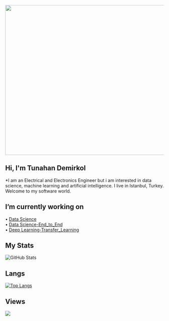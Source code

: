 <p align="center">
  <img width="846" height="476" src="https://user-images.githubusercontent.com/89604225/177144633-9acc7c8c-011d-4561-9ce8-ad0d68fb67da.gif">
</p>

## Hi, I'm Tunahan Demirkol
*I am an Electrical and Electronics Engineer but i am interested in data science, machine learning and artificial intelligence. I live in Istanbul, Turkey.
Welcome to my software world.
<br/>

## I’m currently working on <br>
• [Data Science](https://github.com/TunahanDemirkol/House_Price-With-Streamlit)<br/>
• [Data Science-End_to_End](https://github.com/TunahanDemirkol/Medical_Cost_Analysis_Clover_Of_AI)<br/>
• [Deep Learning-Transfer_Learning](https://github.com/TunahanDemirkol/Transfer_Learning_Clover_Of_AI)<br/>
## My Stats
![GitHub Stats](https://github-readme-stats.vercel.app/api?username=TunahanDemirkol&theme=radical)
## Langs
[![Top Langs](https://github-readme-stats.vercel.app/api/top-langs/?username=TunahanDemirkol&layout=compact)](https://github.com/TunahanDemirkol)
## Views
![](https://komarev.com/ghpvc/?username=TunahanDemirkol&color=blue)
